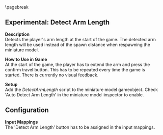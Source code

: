 
\pagebreak

## Experimental: Detect Arm Length

**Description**  
Detects the player's arm length at the start of the game. The detected arm length will be used instead of the spawn distance when respawning the miniature model.

**How to Use in Game**  
At the start of the game, the player has to extend the arm and press the confirm travel button. This has to be repeated every time the game is started. There is currently no visual feedback.

**Setup**  
Add the *DetectArmLength* script to the miniature model gameobject. Check 'Auto Detect Arm Length' in the miniature model inspector to enable.

**Configuration**  
 -

**Input Mappings**  
The 'Detect Arm Length' button has to be assigned in the input mappings.
